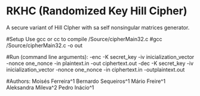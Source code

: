 # RKHC (Randomized Key Hill Cipher)
A secure variant of Hill CIpher with sa self nonsingular matrices generator.

#Setup
Use gcc or cc to compile /Source/cipherMain32.c
#gcc /Source/cipherMain32.c -o out

#Run (command line arguments):
-enc -K secret_key -iv inicialization_vector -nonce one_nonce -in plaintext.in -out ciphertext.out
-dec -K secret_key -iv inicialization_vector -nonce one_nonce -in ciphertext.in -outplaintext.out

#Authors:
Moisés Ferreira^1
Bernardo Sequeiros^1
Mário Freire^1
Aleksandra Mileva^2
Pedro Inácio^1

